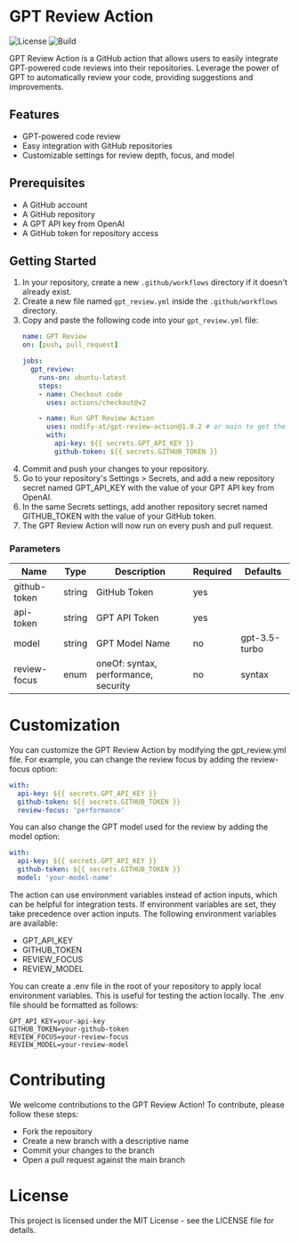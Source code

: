# GPT Review Action

![License](https://img.shields.io/badge/license-MIT-green)
![Build](https://img.shields.io/badge/build-passing-brightgreen)

GPT Review Action is a GitHub action that allows users to easily integrate GPT-powered code reviews into their
repositories. Leverage the power of GPT to automatically review your code, providing suggestions and improvements.

## Features

- GPT-powered code review
- Easy integration with GitHub repositories
- Customizable settings for review depth, focus, and model

## Prerequisites

- A GitHub account
- A GitHub repository
- A GPT API key from OpenAI
- A GitHub token for repository access

## Getting Started

1. In your repository, create a new `.github/workflows` directory if it doesn't already exist.
2. Create a new file named `gpt_review.yml` inside the `.github/workflows` directory.
3. Copy and paste the following code into your `gpt_review.yml` file:
    ```yaml
    name: GPT Review
    on: [push, pull_request]
    
    jobs:
      gpt_review:
        runs-on: ubuntu-latest
        steps:
        - name: Checkout code
          uses: actions/checkout@v2
    
        - name: Run GPT Review Action
          uses: nodify-at/gpt-review-action@1.0.2 # or main to get the latest version always
          with:
            api-key: ${{ secrets.GPT_API_KEY }}
            github-token: ${{ secrets.GITHUB_TOKEN }}
    ```
4. Commit and push your changes to your repository.
5. Go to your repository's Settings > Secrets, and add a new repository secret named GPT_API_KEY with the value of your
   GPT API key from OpenAI.
6. In the same Secrets settings, add another repository secret named GITHUB_TOKEN with the value of your GitHub token.
7. The GPT Review Action will now run on every push and pull request.

### Parameters

| Name         | Type   | Description                          | Required | Defaults      |
|--------------|--------|--------------------------------------|----------|---------------|
| github-token | string | GitHub Token                         | yes      |               |
| api-token    | string | GPT API Token                        | yes      |               |
| model        | string | GPT Model Name                       | no       | gpt-3.5-turbo |
| review-focus | enum   | oneOf: syntax, performance, security | no       | syntax        |


# Customization

You can customize the GPT Review Action by modifying the gpt_review.yml file. For example, you can change the review
focus by adding the review-focus option:

```yaml
with:
  api-key: ${{ secrets.GPT_API_KEY }}
  github-token: ${{ secrets.GITHUB_TOKEN }}
  review-focus: 'performance'
```

You can also change the GPT model used for the review by adding the model option:

```yaml
with:
  api-key: ${{ secrets.GPT_API_KEY }}
  github-token: ${{ secrets.GITHUB_TOKEN }}
  model: 'your-model-name'
```

The action can use environment variables instead of action inputs, which can be helpful for integration tests. If
environment variables are set, they take precedence over action inputs. The following environment variables are
available:

* GPT_API_KEY
* GITHUB_TOKEN
* REVIEW_FOCUS
* REVIEW_MODEL

You can create a .env file in the root of your repository to apply local environment variables. This is useful for
testing the action locally. The .env file should be formatted as follows:

```properties
GPT_API_KEY=your-api-key
GITHUB_TOKEN=your-github-token
REVIEW_FOCUS=your-review-focus
REVIEW_MODEL=your-review-model
```

# Contributing

We welcome contributions to the GPT Review Action! To contribute, please follow these steps:

* Fork the repository
* Create a new branch with a descriptive name
* Commit your changes to the branch
* Open a pull request against the main branch

# License

This project is licensed under the MIT License - see the LICENSE file for details.